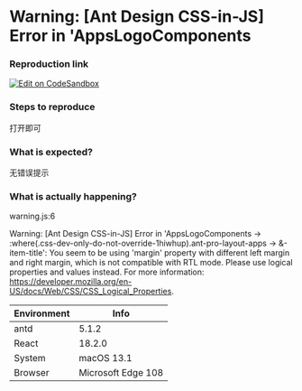 # Warning: [Ant Design CSS-in-JS] Error in 'AppsLogoComponents

### Reproduction link

[![Edit on CodeSandbox](https://codesandbox.io/static/img/play-codesandbox.svg)](https://codesandbox.io/s/ji-chu-shi-yong-forked-vq298x)

### Steps to reproduce

打开即可

### What is expected?

无错误提示

### What is actually happening?

warning.js:6

Warning: [Ant Design CSS-in-JS] Error in 'AppsLogoComponents -> :where(.css-dev-only-do-not-override-1hiwhup).ant-pro-layout-apps -> &-item-title': You seem to be using 'margin' property with different left margin and right margin, which is not compatible with RTL mode. Please use logical properties and values instead. For more information: https://developer.mozilla.org/en-US/docs/Web/CSS/CSS_Logical_Properties.

| Environment | Info               |
| ----------- | ------------------ |
| antd        | 5.1.2              |
| React       | 18.2.0             |
| System      | macOS 13.1         |
| Browser     | Microsoft Edge 108 |

<!-- generated by ant-design-issue-helper. DO NOT REMOVE -->
